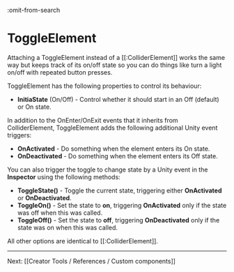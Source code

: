 :omit-from-search

# ToggleElement

Attaching a ToggleElement instead of a [[:ColliderElement]] works the same way but keeps track of its on/off state so you can do things like turn a light on/off with repeated button presses.

ToggleElement has the following properties to control its behaviour:

* **InitiaState** (On/Off) - Control whether it should start in an Off (default) or On state.

In addition to the OnEnter/OnExit events that it inherits from ColliderElement, ToggleElement adds the following additional Unity event triggers:

* **OnActivated** - Do something when the element enters its On state.
* **OnDeactivated** - Do something when the element enters its Off state.

You can also trigger the toggle to change state by a Unity event in the **Inspector** using the following methods:

* **ToggleState()** - Toggle the current state, triggering either **OnActivated** or **OnDeactivated**.
* **ToggleOn()** - Set the state to **on**, triggering **OnActivated** only if the state was off when this was called.
* **ToggleOff()** - Set the state to **off**, triggering **OnDeactivated** only if the state was on when this was called.

All other options are identical to [[:ColliderElement]].

---

Next: [[Creator Tools / References / Custom components]]
